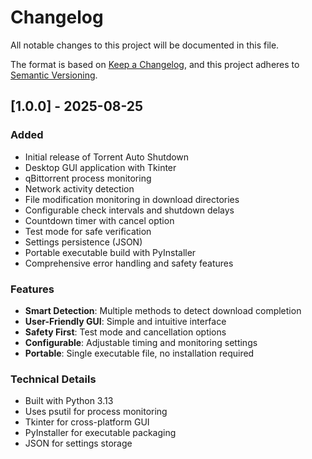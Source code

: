 # Changelog

All notable changes to this project will be documented in this file.

The format is based on [Keep a Changelog](https://keepachangelog.com/en/1.0.0/),
and this project adheres to [Semantic Versioning](https://semver.org/spec/v2.0.0.html).

## [1.0.0] - 2025-08-25

### Added
- Initial release of Torrent Auto Shutdown
- Desktop GUI application with Tkinter
- qBittorrent process monitoring
- Network activity detection
- File modification monitoring in download directories
- Configurable check intervals and shutdown delays
- Countdown timer with cancel option
- Test mode for safe verification
- Settings persistence (JSON)
- Portable executable build with PyInstaller
- Comprehensive error handling and safety features

### Features
- **Smart Detection**: Multiple methods to detect download completion
- **User-Friendly GUI**: Simple and intuitive interface
- **Safety First**: Test mode and cancellation options
- **Configurable**: Adjustable timing and monitoring settings
- **Portable**: Single executable file, no installation required

### Technical Details
- Built with Python 3.13
- Uses psutil for process monitoring
- Tkinter for cross-platform GUI
- PyInstaller for executable packaging
- JSON for settings storage
